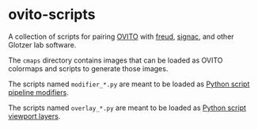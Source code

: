 # ovito-scripts

A collection of scripts for pairing [OVITO](https://www.ovito.org/) with [freud](https://freud.readthedocs.io/), [signac](https://signac.io), and other Glotzer lab software.

The `cmaps` directory contains images that can be loaded as OVITO colormaps and scripts to generate those images.

The scripts named `modifier_*.py` are meant to be loaded as [Python script pipeline modifiers](https://www.ovito.org/docs/current/particles.modifiers.python_script.php).

The scripts named `overlay_*.py` are meant to be loaded as [Python script viewport layers](https://www.ovito.org/docs/current/viewport_layers.python_script.php).
